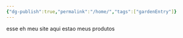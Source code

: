 ```yaml
---
{"dg-publish":true,"permalink":"/home/","tags":["gardenEntry"]}
---
```


esse eh meu site aqui estao meus produtos